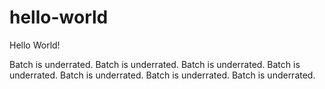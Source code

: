 # hello-world
Hello World!

Batch is underrated.
Batch is underrated.
Batch is underrated.
Batch is underrated.
Batch is underrated.
Batch is underrated.
Batch is underrated.
